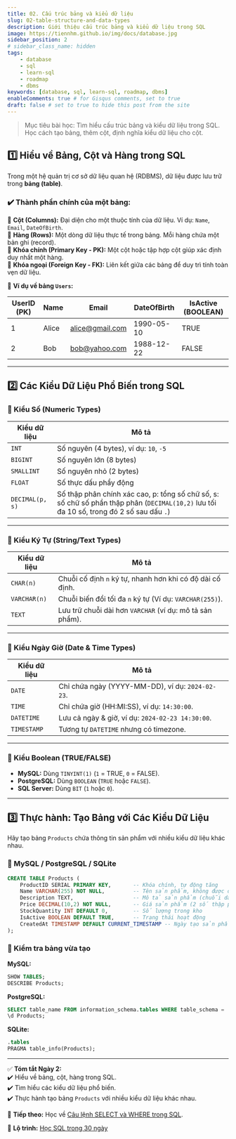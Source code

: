```yaml
---
title: 02. Cấu trúc bảng và kiểu dữ liệu
slug: 02-table-structure-and-data-types
description: Giới thiệu cấu trúc bảng và kiểu dữ liệu trong SQL
image: https://tiennhm.github.io/img/docs/database.jpg
sidebar_position: 2
# sidebar_class_name: hidden
tags:
    - database
    - sql
    - learn-sql
    - roadmap
    - dbms
keywords: [database, sql, learn-sql, roadmap, dbms]
enableComments: true # for Gisqus comments, set to true
draft: false # set to true to hide this post from the site
---
```


> Mục tiêu bài học: Tìm hiểu cấu trúc bảng và kiểu dữ liệu trong SQL. Học cách tạo bảng, thêm cột, định nghĩa kiểu dữ liệu cho cột.

## **1️⃣ Hiểu về Bảng, Cột và Hàng trong SQL**  
Trong một hệ quản trị cơ sở dữ liệu quan hệ (RDBMS), dữ liệu được lưu trữ trong **bảng (table)**.  

### **✔️ Thành phần chính của một bảng:**  
📌 **Cột (Columns):** Đại diện cho một thuộc tính của dữ liệu. Ví dụ: `Name`, `Email`, `DateOfBirth`.  
📌 **Hàng (Rows):** Một dòng dữ liệu thực tế trong bảng. Mỗi hàng chứa một bản ghi (record).  
📌 **Khóa chính (Primary Key - PK):** Một cột hoặc tập hợp cột giúp xác định duy nhất một hàng.  
📌 **Khóa ngoại (Foreign Key - FK):** Liên kết giữa các bảng để duy trì tính toàn vẹn dữ liệu.  

📌 **Ví dụ về bảng `Users`:**  

| UserID (PK) | Name    | Email            | DateOfBirth | IsActive (BOOLEAN) |
|-------------|---------|------------------|-------------|--------------------|
| 1           | Alice   | alice@gmail.com  | 1990-05-10  | TRUE               |
| 2           | Bob     | bob@yahoo.com    | 1988-12-22  | FALSE              |

---

## **2️⃣ Các Kiểu Dữ Liệu Phổ Biến trong SQL**  
### **🔹 Kiểu Số (Numeric Types)**  
| Kiểu dữ liệu    | Mô tả                                  |
|-----------------|----------------------------------------|
| `INT`           | Số nguyên (4 bytes), ví dụ: `10`, `-5` |
| `BIGINT`        | Số nguyên lớn (8 bytes)                |
| `SMALLINT`      | Số nguyên nhỏ (2 bytes)                |
| `FLOAT`         | Số thực dấu phẩy động                  |
| `DECIMAL(p, s)` | Số thập phân chính xác cao, p: tổng số chữ số, s: số chữ số phần thập phân (`DECIMAL(10,2)` lưu tối đa 10 số, trong đó 2 số sau dấu `.`) |

---

### **🔹 Kiểu Ký Tự (String/Text Types)**  
| Kiểu dữ liệu | Mô tả                                                     |
|--------------|-----------------------------------------------------------|
| `CHAR(n)`    | Chuỗi cố định `n` ký tự, nhanh hơn khi có độ dài cố định. |
| `VARCHAR(n)` | Chuỗi biến đổi tối đa `n` ký tự (Ví dụ: `VARCHAR(255)`).  |
| `TEXT`       | Lưu trữ chuỗi dài hơn `VARCHAR` (ví dụ: mô tả sản phẩm).  |

---

### **🔹 Kiểu Ngày Giờ (Date & Time Types)**  
| Kiểu dữ liệu | Mô tả                                            |
|--------------|--------------------------------------------------|
| `DATE`       | Chỉ chứa ngày (YYYY-MM-DD), ví dụ: `2024-02-23`. |
| `TIME`       | Chỉ chứa giờ (HH:MI:SS), ví dụ: `14:30:00`.      |
| `DATETIME`   | Lưu cả ngày & giờ, ví dụ: `2024-02-23 14:30:00`. |
| `TIMESTAMP`  | Tương tự `DATETIME` nhưng có timezone.           |

---

### **🔹 Kiểu Boolean (TRUE/FALSE)**  
- **MySQL:** Dùng `TINYINT(1)` (`1` = TRUE, `0` = FALSE).  
- **PostgreSQL:** Dùng `BOOLEAN` (`TRUE` hoặc `FALSE`).  
- **SQL Server:** Dùng `BIT` (`1` hoặc `0`).  

---

## **3️⃣ Thực hành: Tạo Bảng với Các Kiểu Dữ Liệu**  
Hãy tạo bảng `Products` chứa thông tin sản phẩm với nhiều kiểu dữ liệu khác nhau.  

### **📌 MySQL / PostgreSQL / SQLite**  
```sql
CREATE TABLE Products (
    ProductID SERIAL PRIMARY KEY,       -- Khóa chính, tự động tăng
    Name VARCHAR(255) NOT NULL,         -- Tên sản phẩm, không được để trống
    Description TEXT,                   -- Mô tả sản phẩm (chuỗi dài)
    Price DECIMAL(10,2) NOT NULL,       -- Giá sản phẩm (2 số thập phân)
    StockQuantity INT DEFAULT 0,        -- Số lượng trong kho
    IsActive BOOLEAN DEFAULT TRUE,      -- Trạng thái hoạt động
    CreatedAt TIMESTAMP DEFAULT CURRENT_TIMESTAMP -- Ngày tạo sản phẩm
);
```

### **📌 Kiểm tra bảng vừa tạo**  
**MySQL:**  
```sql
SHOW TABLES;  
DESCRIBE Products;
```
**PostgreSQL:**  
```sql
SELECT table_name FROM information_schema.tables WHERE table_schema = 'public';  
\d Products;
```
**SQLite:**  
```sql
.tables
PRAGMA table_info(Products);
```

---

✅ **Tóm tắt Ngày 2:**  
✔️ Hiểu về bảng, cột, hàng trong SQL.  
✔️ Tìm hiểu các kiểu dữ liệu phổ biến.  
✔️ Thực hành tạo bảng `Products` với nhiều kiểu dữ liệu khác nhau.  

🚀 **Tiếp theo:** Học về [Câu lệnh SELECT và WHERE trong SQL](03.%20SELECT%20-%20WHERE.md).

📌 **Lộ trình:** [Học SQL trong 30 ngày](00.%2030-Day%20SQL%20Learning%20Roadmap.md)